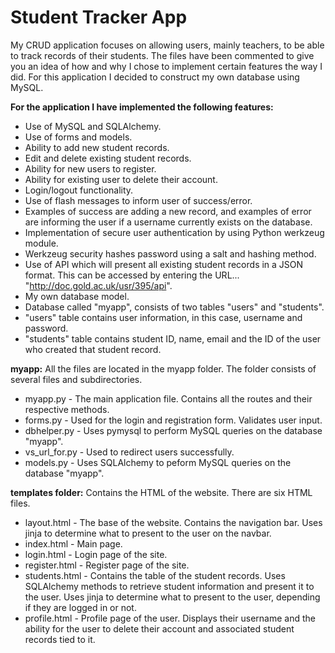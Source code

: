 # Student Tracker App
My CRUD application focuses on allowing users, mainly teachers, to be able to track records of their students. 
The files have been commented to give you an idea of how and why I chose to implement certain features the way I did.
For this application I decided to construct my own database using MySQL. 

**For the application I have implemented the following features:**
*  Use of MySQL and SQLAlchemy. 
*  Use of forms and models. 
*  Ability to add new student records.
*  Edit and delete existing student records.
*  Ability for new users to register. 
*  Ability for existing user to delete their account. 
*  Login/logout functionality.
*  Use of flash messages to inform user of success/error. 
*  Examples of success are adding a new record, and examples of error are informing the user if a username currently exists on the database. 
*  Implementation of secure user authentication by using Python werkzeug module. 
*  Werkzeug security hashes password using a salt and hashing method.
*  Use of API which will present all existing student records in a JSON format. This can be accessed by entering the URL... "http://doc.gold.ac.uk/usr/395/api".
*  My own database model.
*  Database called "myapp", consists of two tables "users" and "students".
*  "users" table contains user information, in this case, username and password.
*  "students" table contains student ID, name, email and the ID of the user who created that student record. 

**myapp:**
All the files are located in the myapp folder. The folder consists of several files and subdirectories. 
*  myapp.py - The main application file. Contains all the routes and their respective methods. 
*  forms.py - Used for the login and registration form. Validates user input.
*  dbhelper.py - Uses pymysql to perform MySQL queries on the database "myapp".
*  vs_url_for.py - Used to redirect users successfully.
*  models.py - Uses SQLAlchemy to peform MySQL queries on the database "myapp".

**templates folder:**
Contains the HTML of the website. There are six HTML files.
*  layout.html - The base of the website. Contains the navigation bar. Uses jinja to determine what to present to the user on the navbar.
*  index.html - Main page.
*  login.html - Login page of the site. 
*  register.html - Register page of the site.
*  students.html - Contains the table of the student records. Uses SQLAlchemy methods to retrieve student information and present it to the user. Uses jinja to determine what to present to the user, depending if they are logged in or not.
*  profile.html - Profile page of the user. Displays their username and the ability for the user to delete their account and associated student records tied to it.
